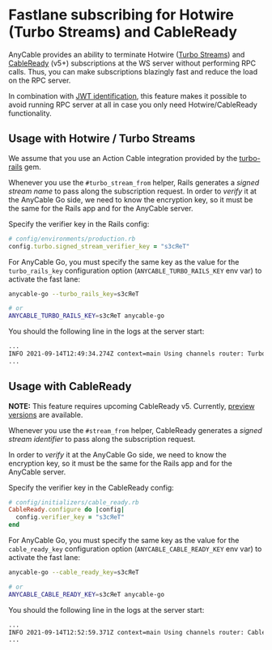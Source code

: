# Fastlane subscribing for Hotwire (Turbo Streams) and CableReady

AnyCable provides an ability to terminate Hotwire ([Turbo Streams](https://turbo.hotwired.dev/handbook/streams)) and [CableReady](https://cableready.stimulusreflex.com) (v5+) subscriptions at the WS server without performing RPC calls. Thus, you can make subscriptions blazingly fast and reduce the load on the RPC server.

In combination with [JWT identification](./jwt_identification.md), this feature makes it possible to avoid running RPC server at all in case you only need Hotwire/CableReady functionality.

## Usage with Hotwire / Turbo Streams

We assume that you use an Action Cable integration provided by the [turbo-rails][] gem.

Whenever you use the `#turbo_stream_from` helper, Rails generates a _signed stream name_ to pass along the subscription request.
In order to _verify_ it at the AnyCable Go side, we need to know the encryption key, so it must be the same for the Rails app and for the AnyCable server.

Specify the verifier key in the Rails config:

```ruby
# config/environments/production.rb
config.turbo.signed_stream_verifier_key = "s3cЯeT"
```

For AnyCable Go, you must specify the same key as the value for the `turbo_rails_key` configuration option (`ANYCABLE_TURBO_RAILS_KEY` env var) to activate the fast lane:

```sh
anycable-go --turbo_rails_key=s3cЯeT

# or
ANYCABLE_TURBO_RAILS_KEY=s3cЯeT anycable-go
```

You should the following line in the logs at the server start:

```sh
...
INFO 2021-09-14T12:49:34.274Z context=main Using channels router: Turbo::StreamsChannel
...
```

## Usage with CableReady

**NOTE:** This feature requires upcoming CableReady v5. Currently, [preview versions](https://rubygems.org/gems/cable_ready) are available.

Whenever you use the `#stream_from` helper, CableReady generates a _signed stream identifier_ to pass along the subscription request.

In order to _verify_ it at the AnyCable Go side, we need to know the encryption key, so it must be the same for the Rails app and for the AnyCable server.

Specify the verifier key in the CableReady config:

```ruby
# config/initializers/cable_ready.rb
CableReady.configure do |config|
  config.verifier_key = "s3cЯeT"
end
```

For AnyCable Go, you must specify the same key as the value for the `cable_ready_key` configuration option (`ANYCABLE_CABLE_READY_KEY` env var) to activate the fast lane:

```sh
anycable-go --cable_ready_key=s3cЯeT

# or
ANYCABLE_CABLE_READY_KEY=s3cЯeT anycable-go
```

You should the following line in the logs at the server start:

```sh
...
INFO 2021-09-14T12:52:59.371Z context=main Using channels router: CableReady::Stream
...
```

[turbo-rails]: https://github.com/hotwired/turbo-rails
